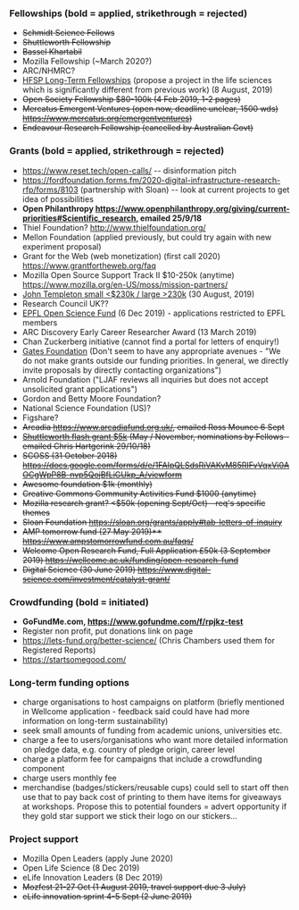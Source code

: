 
### Fellowships (bold = applied, strikethrough = rejected)
* ~~Schmidt Science Fellows~~ 
* ~~Shuttleworth Fellowship~~ 
* ~~Bassel Khartabil~~ 
* Mozilla Fellowship (~March 2020?) 
* ARC/NHMRC? 
* [HFSP Long-Term Fellowships](http://www.hfsp.org/funding/postdoctoral-fellowships) (propose a project in the life sciences which is significantly different from previous work)  (8 August, 2019) 
* ~~Open Society Fellowship $80-100k (4 Feb 2019, 1-2 pages)~~ 
* ~~Mercatus Emergent Ventures (open now, deadline unclear, 1500 wds) https://www.mercatus.org/emergentventures)~~ 
* ~~Endeavour Research Fellowship (cancelled by Australian Govt)~~

### Grants (bold = applied, strikethrough = rejected)
* https://www.reset.tech/open-calls/ -- disinformation pitch
* https://fordfoundation.forms.fm/2020-digital-infrastructure-research-rfp/forms/8103 (partnership with Sloan) -- look at current projects to get idea of possibilities
* **Open Philanthropy https://www.openphilanthropy.org/giving/current-priorities#Scientific_research, emailed 25/9/18** 
* Thiel Foundation? http://www.thielfoundation.org/ 
* Mellon Foundation (applied previously, but could try again with new experiment proposal) 
* Grant for the Web (web monetization) (first call 2020) https://www.grantfortheweb.org/faq 
* Mozilla Open Source Support Track II $10-250k (anytime) https://www.mozilla.org/en-US/moss/mission-partners/ 
* [John Templeton small <$230k / large >230k](https://templeton.org/grants/grant-calendar) (30 August, 2019)  
* Research Council UK?? 
* [EPFL Open Science Fund](https://www.epfl.ch/research/open-science/in-practice/open-science-fund/) (6 Dec 2019) - applications restricted to EPFL members 
* ARC Discovery Early Career Researcher Award (13 March 2019) 
* Chan Zuckerberg initiative (cannot find a portal for letters of enquiry!) 
* [Gates Foundation](https://www.gatesfoundation.org/How-We-Work/General-Information/Grantseeker-FAQ) (Don't seem to have any appropriate avenues - "We do not make grants outside our funding priorities. In general, we directly invite proposals by directly contacting organizations") 
* Arnold Foundation ("LJAF reviews all inquiries but does not accept unsolicited grant applications") 
* Gordon and Betty Moore Foundation? 
* National Science Foundation (US)? 
* Figshare? 
* ~~Arcadia https://www.arcadiafund.org.uk/, emailed Ross Mounce 6 Sept~~ 
* ~~[Shuttleworth flash grant $5k](https://www.shuttleworthfoundation.org/fellows/flash-grants/) (May / November, nominations by Fellows - emailed Chris Hartgerink 29/10/18)~~ 
* ~~SCOSS (31 October 2018) https://docs.google.com/forms/d/e/1FAIpQLSdsRiVAKvM85RIFvVqxVi0AOCgWpP8B-nvp5QojBfLiGUkp_A/viewform~~ 
* ~~Awesome foundation $1k (monthly)~~ 
* ~~Creative Commons Community Activities Fund $1000 (anytime)~~ 
* ~~Mozilla research grant? <$50k (opening Sept/Oct) - req's specific themes~~ 
* ~~Sloan Foundation https://sloan.org/grants/apply#tab-letters-of-inquiry~~ 
* ~~AMP tomorrow fund (27 May 2019)** https://www.ampstomorrowfund.com.au/faqs/~~ 
* ~~Welcome Open Research Fund, Full Application £50k (3 September 2019) https://wellcome.ac.uk/funding/open-research-fund~~ 
* ~~Digital Science (30 June 2019) https://www.digital-science.com/investment/catalyst-grant/~~ 

### Crowdfunding (bold = initiated)
* **GoFundMe.com, https://www.gofundme.com/f/rpjkz-test**
* Register non profit, put donations link on page 
* https://lets-fund.org/better-science/ (Chris Chambers used them for Registered Reports)
* https://startsomegood.com/

### Long-term funding options
* charge organisations to host campaigns on platform (briefly mentioned in Wellcome application - feedback said could have had more information on long-term sustainability)
* seek small amounts of funding from academic unions, universities etc.
* charge a fee to users/organisations who want more detailed information on pledge data, e.g. country of pledge origin, career level
* charge a platform fee for campaigns that include a crowdfunding component
* charge users monthly fee
* merchandise (badges/stickers/reusable cups) could sell to start off then use that to pay back cost of printing to them have items for giveaways at workshops. Propose this to potential founders = advert opportunity if they gold star support we stick their logo on our stickers... 

### Project support
* Mozilla Open Leaders (apply June 2020)
* Open Life Science (8 Dec 2019)
* eLife Innovation Leaders (8 Dec 2019)
* ~~Mozfest 21-27 Oct (1 August 2019, travel support due 3 July)~~ 
* ~~eLife innovation sprint 4-5 Sept (2 June 2019)~~ 
